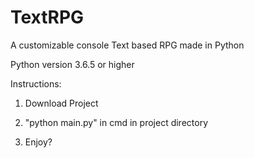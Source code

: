 # TextRPG
A customizable console Text based RPG made in Python

Python version 3.6.5 or higher

Instructions:

1. Download Project

2. "python main.py" in cmd in project directory

3. Enjoy?